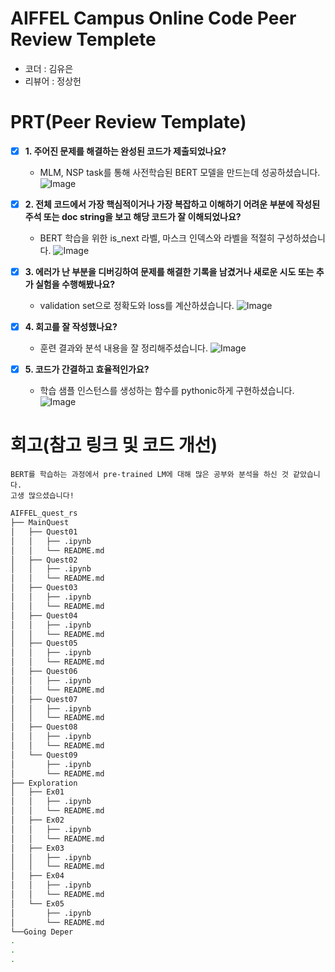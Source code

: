# AIFFEL Campus Online Code Peer Review Templete
- 코더 : 김유은
- 리뷰어 : 정상헌


# PRT(Peer Review Template)
- [X]  **1. 주어진 문제를 해결하는 완성된 코드가 제출되었나요?**
    - MLM, NSP task를 통해 사전학습된 BERT 모델을 만드는데 성공하셨습니다.
      ![Image](https://github.com/user-attachments/assets/13108f25-24ba-476b-bf9e-ef3f9b794d71)  
    
- [X]  **2. 전체 코드에서 가장 핵심적이거나 가장 복잡하고 이해하기 어려운 부분에 작성된 
주석 또는 doc string을 보고 해당 코드가 잘 이해되었나요?**
    - BERT 학습을 위한 is_next 라벨, 마스크 인덱스와 라벨을 적절히 구성하셨습니다.
      ![Image](https://github.com/user-attachments/assets/cd73d1fb-d62b-430b-ae40-f170e2c17da5)  
        
- [X]  **3. 에러가 난 부분을 디버깅하여 문제를 해결한 기록을 남겼거나
새로운 시도 또는 추가 실험을 수행해봤나요?**
    - validation set으로 정확도와 loss를 계산하셨습니다.
      ![Image](https://github.com/user-attachments/assets/7e864568-32a7-4b22-8747-b45b78d6fa11)  
        
- [X]  **4. 회고를 잘 작성했나요?**
    - 훈련 결과와 분석 내용을 잘 정리해주셨습니다.
      ![Image](https://github.com/user-attachments/assets/afbcbcca-74ee-4757-8631-79eb0de70296)  
        
- [X]  **5. 코드가 간결하고 효율적인가요?**
    - 학습 샘플 인스턴스를 생성하는 함수를 pythonic하게 구현하셨습니다.
      ![Image](https://github.com/user-attachments/assets/0eb788c8-0f90-4d4a-8714-abdc948c98e2)  


# 회고(참고 링크 및 코드 개선)
```
BERT를 학습하는 과정에서 pre-trained LM에 대해 많은 공부와 분석을 하신 것 같았습니다.
고생 많으셨습니다!
```

```bash
AIFFEL_quest_rs
├── MainQuest
│   ├── Quest01
│   │   ├── .ipynb
│   │   └── README.md
│   ├── Quest02
│   │   ├── .ipynb
│   │   └── README.md
│   ├── Quest03
│   │   ├── .ipynb
│   │   └── README.md
│   ├── Quest04
│   │   ├── .ipynb
│   │   └── README.md
│   ├── Quest05
│   │   ├── .ipynb
│   │   └── README.md
│   ├── Quest06
│   │   ├── .ipynb
│   │   └── README.md
│   ├── Quest07
│   │   ├── .ipynb
│   │   └── README.md
│   ├── Quest08
│   │   ├── .ipynb
│   │   └── README.md
│   └── Quest09
│       ├── .ipynb
│       └── README.md
├── Exploration
│   ├── Ex01
│   │   ├── .ipynb
│   │   └── README.md
│   ├── Ex02
│   │   ├── .ipynb
│   │   └── README.md
│   ├── Ex03
│   │   ├── .ipynb
│   │   └── README.md
│   ├── Ex04
│   │   ├── .ipynb
│   │   └── README.md
│   └── Ex05
│       ├── .ipynb
│       └── README.md
└──Going Deper
.
.
.
```
